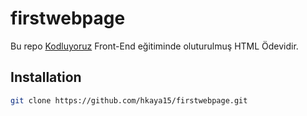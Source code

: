 # firstwebpage
Bu repo [Kodluyoruz](https://www.kodluyoruz.org) Front-End eğitiminde oluturulmuş HTML Ödevidir.
## Installation
```bash
git clone https://github.com/hkaya15/firstwebpage.git
````

